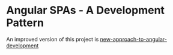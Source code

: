 # Angular SPAs - A Development Pattern

An improved version of this project is [new-approach-to-angular-development](https://github.com/mapteb/new-approach-to-angular-development)
